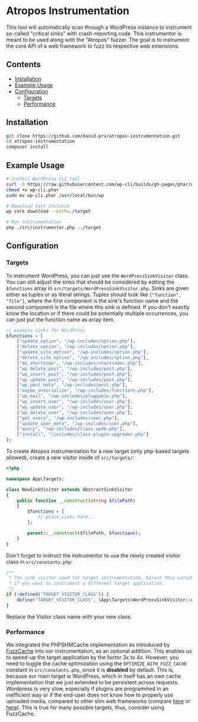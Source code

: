 # Atropos Instrumentation

This tool will automatically scan through a WordPress instance to instrument so-called "critical sinks"
with crash-reporting code. This instrumentor is meant to be used along with the "Atropos" fuzzer. The goal
is to instrument the core API of a web framework to fuzz its respective web extensions.

## Contents

- [Installation](#installation)
- [Example Usage](#example-usage)
- [Configuration](#configuration)
    - [Targets](#targets)
    - [Performance](#performance)

## Installation
```bash
git clone https://github.com/david-prv/atropos-instrumentation.git
cd atropos-instrumentation
composer install
```

## Example Usage
```bash
# Install WordPress CLI tool
curl -O https://raw.githubusercontent.com/wp-cli/builds/gh-pages/phar/wp-cli.phar
chmod +x wp-cli.phar
sudo mv wp-cli.phar /usr/local/bin/wp

# Download test instance
wp core download --path=./target

# Run instrumentation
php ./src/instrumentor.php ../target
```

## Configuration

### Targets

To instrument WordPress, you can just use the `WordPressSinkVisitor` class. You can still adjust the
sinks that should be considered by editing the `$functions` array in `src/targets/WordPressSinkVisitor.php`.
Sinks are given either as tuples or as literal strings. Tuples should look like `["function", "file"]`, where
the first component is the sink's function name and the second component is the file where this sink is defined.
If you don't exactly know the location or if there could be potentially multiple occurrences, you can just put the
function name as array item.

```php
// example sinks for WordPress
$functions = [
    ["update_option", "/wp-includes/option.php"],
    ["delete_option", "/wp-includes/option.php"],
    ["update_site_option", "/wp-includes/option.php"],
    ["delete_site_option", "/wp-includes/option.php"],
    ["do_shortcode", "/wp-includes/shortcodes.php"],
    ["wp_delete_post", "/wp-includes/post.php"],
    ["wp_insert_post", "/wp-includes/post.php"],
    ["wp_update_post", "/wp-includes/post.php"],
    ["wp_post_meta", "/wp-includes/post.php"],
    ["maybe_unserialize", "/wp-includes/functions.php"],
    ["wp_mail", "/wp-includes/pluggable.php"],
    ["wp_insert_user", "/wp-includes/user.php"],
    ["wp_update_user", "/wp-includes/user.php"],
    ["wp_delete_user", "/wp-includes/user.php"],
    ["get_users", "/wp-includes/user.php"],
    ["update_user_meta", "/wp-includes/user.php"],
    ["query", "/wp-includes/class-wpdb.php"],
    ["install", "/includes/class-plugin-upgrader.php"]
];
```

To create Atropos instrumentation for a new target (only php-based targets allowed), create a new visitor inside of
`src/targets/`:

```php
<?php

namespace App\Targets;

class NewSinkVisitor extends AbstractSinkVisitor
{
    public function __construct(string $filePath)
    {
        $functions = [
            // place sinks here...
        ];

        parent::__construct($filePath, $functions);
    }
}
```

Don't forget to instruct the instrumentor to use the newly created visitor class in `src/constants.php`:

```php
/**
 * The sink visitor used for target instrumentation. Adjust this variable
 * if you want to instrument a different target application.
 */
if (!defined("TARGET_VISITOR_CLASS")) {
    define("TARGET_VISITOR_CLASS", \App\Targets\WordPressSinkVisitor::class);
}
```

Replace the Visitor class name with your new class.

### Performance

We integrated the PHPSHMCache implementation as introduced by [FuzzCache](https://peng-hui.github.io/data/paper/ccs24_fuzzcache.pdf) into our instrumentation, as an optional addition. This enables us to speed-up the target application by the factor 3x to 4x. However, you need to toggle the cache optimization using the `OPTIMIZE_WITH_FUZZ_CACHE` constant in `src/constants.php`, since it is **disabled** by default. This is, because our main target is WordPress, which in itself has an own cache implementation that we just extended to be persistent across requests. Wordpress is very slow, especially if plugins are programmed in an inefficient way or if the end-user does not know how to properly use uploaded media, compared to other slim web frameworks (compare [here](https://wordpress.com/support/site-speed/) or [here](https://instawp.com/wordpress-running-slow/)). This is true for many possible targets, thus, consider using FuzzCache.